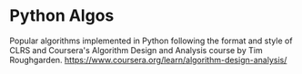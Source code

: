# Python Algos
Popular algorithms implemented in Python following the format and style
of CLRS and Coursera's Algorithm Design and Analysis course by Tim Roughgarden.
https://www.coursera.org/learn/algorithm-design-analysis/

